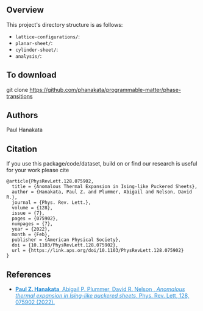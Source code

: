 ## Overview 
This project's directory structure is as follows:
* ```lattice-configurations/```:
* ```planar-sheet/```:
* ```cylinder-sheet/```:
* ```analysis/```:




## To download 
git clone https://github.com/phanakata/programmable-matter/phase-transitions

## Authors
Paul Hanakata

## Citation

If you use this package/code/dataset, build on  or find our research is useful for your work please cite 
```
@article{PhysRevLett.128.075902,
  title = {Anomalous Thermal Expansion in Ising-like Puckered Sheets},
  author = {Hanakata, Paul Z. and Plummer, Abigail and Nelson, David R.},
  journal = {Phys. Rev. Lett.},
  volume = {128},
  issue = {7},
  pages = {075902},
  numpages = {7},
  year = {2022},
  month = {Feb},
  publisher = {American Physical Society},
  doi = {10.1103/PhysRevLett.128.075902},
  url = {https://link.aps.org/doi/10.1103/PhysRevLett.128.075902}
}
```


## References
* <a href="https://journals.aps.org/prl/abstract/10.1103/PhysRevLett.121.255304" style="color:#268cd7
"> **Paul Z. Hanakata**, Abigail P. Plummer, David R. Nelson , *Anomalous thermal expansion in Ising-like puckered sheets*, Phys. Rev. Lett, 128, 075902  (2022).</a>

